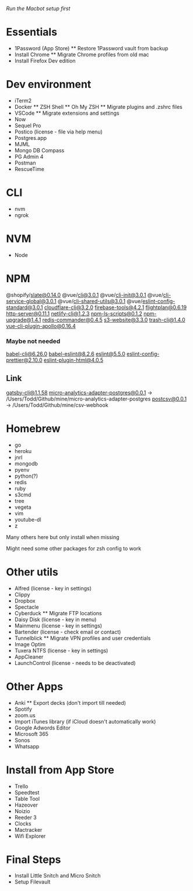 *Run the Macbot setup first*

# Essentials
* 1Password (App Store)
** Restore 1Password vault from backup
* Install Chrome
** Migrate Chrome profiles from old mac
* Install Firefox Dev edition

# Dev environment
* iTerm2
* Docker
** ZSH Shell
** Oh My ZSH
** Migrate plugins and .zshrc files
* VSCode
** Migrate extensions and settings
* Now
* Sequel Pro
* Postico (license - file via help menu)
* Postgres.app
* MJML
* Mongo DB Compass
* PG Admin 4
* Postman
* RescueTime

# CLI
* nvm
* ngrok

# NVM
* Node

# NPM
@shopify/slate@0.14.0
@vue/cli@3.0.1
@vue/cli-init@3.0.1
@vue/cli-service-global@3.0.1
@vue/cli-shared-utils@3.0.1
@vue/eslint-config-standard@3.0.1
cloudflare-cli@3.2.0
firebase-tools@4.2.1
flightplan@0.6.19
http-server@0.11.1
netlify-cli@1.2.3
npm-ls-scripts@0.1.2
npm-upgrade@1.4.1
redis-commander@0.4.5
s3-website@3.3.0
trash-cli@1.4.0
vue-cli-plugin-apollo@0.16.4

### Maybe not needed
babel-cli@6.26.0
babel-eslint@8.2.6
eslint@5.5.0
eslint-config-prettier@2.10.0
eslint-plugin-html@4.0.5

## Link
gatsby-cli@1.1.58
micro-analytics-adapter-postgres@0.0.1 -> /Users/Todd/Github/mine/micro-analytics-adapter-postgres
postcsv@0.0.1 -> /Users/Todd/Github/mine/csv-webhook

# Homebrew
* go
* heroku
* jnrl
* mongodb
* pyenv
* python(?)
* redis
* ruby
* s3cmd
* tree
* vegeta
* vim
* youtube-dl
* z

Many others here but only install when missing

Might need some other packages for zsh config to work

# Other utils
* Alfred (license - key in settings)
* Clippy
* Dropbox
* Spectacle
* Cyberduck
** Migrate FTP locations
* Daisy Disk (license - key in menu)
* Mainmenu (license - key in settings)
* Bartender (license - check email or contact)
* Tunnelblick
** Migrate VPN profiles and user credentials
* Image Optim
* Tuxera NTFS (license - key in settings)
* AppCleaner
* LaunchControl (license - needs to be deactivated)

# Other Apps
* Anki
** Export decks (don't import till needed)
* Spotify
* zoom.us
* Import iTunes library (if iCloud doesn't automatically work)
* Google Adwords Editor
* Microsoft 365
* Sonos
* Whatsapp

# Install from App Store
* Trello
* Speedtest
* Table Tool
* Hazeover
* Noizio
* Reeder 3
* Clocks
* Mactracker
* Wifi Explorer

# Final Steps
* Install Little Snitch and Micro Snitch
* Setup Filevault

